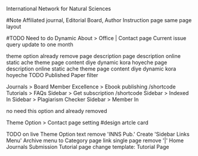 International Network for Natural Sciences

#Note
Affiliated journal, Editorial Board, Author Instruction page same page layout

#TODO Need to do Dynamic
About > Office | Contact page
Current issue query update to one month
<!-- Journals > Affiliated Journal --> theme option already remove page description 
<!-- Journals > Editorial Board --> page description online static ache theme page content diye dynamic kora hoyeche
<!-- Authors > Author Instruction --> page description online static ache theme page content diye dynamic kora hoyeche
<!-- 5 Journal details template > done(5 journal) --> TODO Published Paper filter 
Journals > Board Member
Excellence > Ebook publishing /shortcode
Tutorials > FAQs
Sidebar > Get subscription /shortcode
Sidebar > Indexed In
Sidebar > Plagiarism Checker
Sidebar > Member In
<!-- Theme Option > Affilated page settings --> no need this option and already removed
<!-- Theme Option > Single journal settings -->
Theme Option > Contact page setting
#design artcle card


TODO on live
Theme Option text remove 'INNS Pub.'
Create 'Sidebar Links Menu'
Archive menu to Category page link
single page remove '|' Home Journals Submission
Tutorial page change template: Tutorial Page